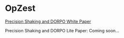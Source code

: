 # OpZest

[Precision Shaking and DORPO White Paper](https://github.com/OpZest/Papers/blob/main/White_papers/Precision_Shaking_and_DORPO.md)

Precision Shaking and DORPO Lite Paper: Coming soon...
